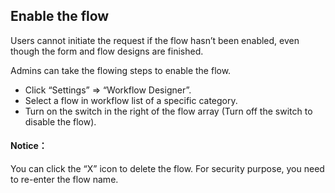 ## Enable the flow

Users cannot initiate the request if the flow hasn’t been enabled, even though the form and flow designs are finished.

Admins can take the flowing steps to enable the flow.
- Click “Settings” => “Workflow Designer”.
- Select a flow in workflow list of a specific category.
- Turn on the switch in the right of the flow array (Turn off the switch to disable the flow).

#### Notice：
You can click the “X” icon to delete the flow. For security purpose, you need to re-enter the flow name. 

